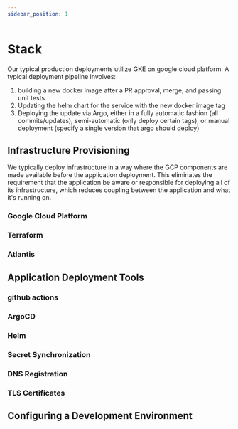 ```yaml
---
sidebar_position: 1
---
```


# Stack

Our typical production deployments utilize GKE on google cloud platform. A typical deployment pipeline involves:

1. building a new docker image after a PR approval, merge, and passing unit tests
2. Updating the helm chart for the service with the new docker image tag
3. Deploying the update via Argo, either in a fully automatic fashion (all commits/updates), semi-automatic (only deploy certain tags), or manual deployment (specify a single version that argo should deploy)

## Infrastructure Provisioning

We typically deploy infrastructure in a way where the GCP components are made available before the application deployment. This eliminates the requirement that the application be aware or responsible for deploying all of its infrastructure, which reduces coupling between the application and what it's running on.

### Google Cloud Platform

### Terraform

### Atlantis

## Application Deployment Tools

### github actions

### ArgoCD

### Helm

### Secret Synchronization

### DNS Registration

### TLS Certificates

## Configuring a Development Environment
